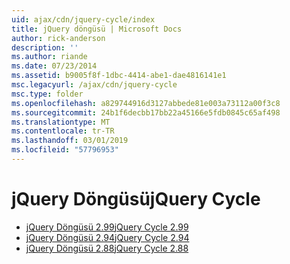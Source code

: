 ```yaml
---
uid: ajax/cdn/jquery-cycle/index
title: jQuery döngüsü | Microsoft Docs
author: rick-anderson
description: ''
ms.author: riande
ms.date: 07/23/2014
ms.assetid: b9005f8f-1dbc-4414-abe1-dae4816141e1
msc.legacyurl: /ajax/cdn/jquery-cycle
msc.type: folder
ms.openlocfilehash: a829744916d3127abbede81e003a73112a00f3c8
ms.sourcegitcommit: 24b1f6decbb17bb22a45166e5fdb0845c65af498
ms.translationtype: MT
ms.contentlocale: tr-TR
ms.lasthandoff: 03/01/2019
ms.locfileid: "57796953"
---
```

<a name="jquery-cycle"></a><span data-ttu-id="c5301-102">jQuery Döngüsü</span><span class="sxs-lookup"><span data-stu-id="c5301-102">jQuery Cycle</span></span>
====================
- [<span data-ttu-id="c5301-103">jQuery Döngüsü 2.99</span><span class="sxs-lookup"><span data-stu-id="c5301-103">jQuery Cycle 2.99</span></span>](cdnjquerycycle299.md)
- [<span data-ttu-id="c5301-104">jQuery Döngüsü 2.94</span><span class="sxs-lookup"><span data-stu-id="c5301-104">jQuery Cycle 2.94</span></span>](cdnjquerycycle294.md)
- [<span data-ttu-id="c5301-105">jQuery Döngüsü 2.88</span><span class="sxs-lookup"><span data-stu-id="c5301-105">jQuery Cycle 2.88</span></span>](cdnjquerycycle288.md)
